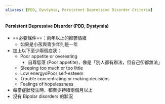 ```yaml
---
aliases: [PDD, Dystymia, Persistent Depressive Disorder Criteria]
---
```


#### Persistent Depressive Disorder (PDD, Dystymia)
-  ==必要條件==：兩年以上的抑鬱情緒
	- 如果是小孩與青少年則是一年
- 加上以下至少兩個症狀：
	- Poor appetite or overeating
		- 自尊低落 (Poor appetite)，像是「別人都有辦法，但自己卻都無法」
	- Sleeping too much or too little
	- Low energyoPoor self-esteem
	- Trouble concentrating or making decisions
	- Feelings of hopelessness
- 每當症狀發生時，都至少持續兩個月以上
- 沒有 Bipolar disorders 的狀況